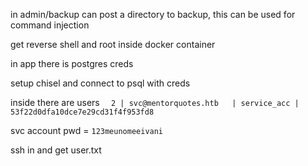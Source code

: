
in admin/backup can post a directory to backup, this can be used for command injection

get reverse shell and root inside docker container


in app there is postgres creds

setup chisel and connect to psql with creds

inside there are users
`  2 | svc@mentorquotes.htb   | service_acc | 53f22d0dfa10dce7e29cd31f4f953fd8`

svc account pwd = `123meunomeeivani`

ssh in and get user.txt
